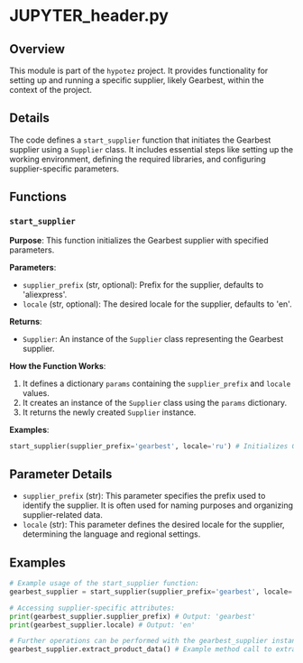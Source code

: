 # JUPYTER_header.py

## Overview

This module is part of the `hypotez` project. It provides functionality for setting up and running a specific supplier, likely Gearbest, within the context of the project.

## Details

The code defines a `start_supplier` function that initiates the Gearbest supplier using a `Supplier` class. It includes essential steps like setting up the working environment, defining the required libraries, and configuring supplier-specific parameters.

## Functions

### `start_supplier`

**Purpose**: This function initializes the Gearbest supplier with specified parameters.

**Parameters**:
- `supplier_prefix` (str, optional): Prefix for the supplier, defaults to 'aliexpress'.
- `locale` (str, optional): The desired locale for the supplier, defaults to 'en'.

**Returns**:
- `Supplier`: An instance of the `Supplier` class representing the Gearbest supplier.

**How the Function Works**:
1. It defines a dictionary `params` containing the `supplier_prefix` and `locale` values.
2. It creates an instance of the `Supplier` class using the `params` dictionary.
3. It returns the newly created `Supplier` instance.

**Examples**:
```python
start_supplier(supplier_prefix='gearbest', locale='ru') # Initializes Gearbest supplier with Russian locale
```

## Parameter Details

- `supplier_prefix` (str): This parameter specifies the prefix used to identify the supplier. It is often used for naming purposes and organizing supplier-related data.
- `locale` (str): This parameter defines the desired locale for the supplier, determining the language and regional settings. 

## Examples

```python
# Example usage of the start_supplier function:
gearbest_supplier = start_supplier(supplier_prefix='gearbest', locale='en')

# Accessing supplier-specific attributes:
print(gearbest_supplier.supplier_prefix) # Output: 'gearbest'
print(gearbest_supplier.locale) # Output: 'en' 

# Further operations can be performed with the gearbest_supplier instance, such as:
gearbest_supplier.extract_product_data() # Example method call to extract product information 
```